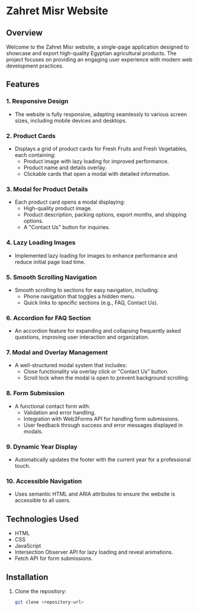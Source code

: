 # Zahret Misr Website

## Overview

Welcome to the Zahret Misr website, a single-page application designed to showcase and export high-quality Egyptian agricultural products. The project focuses on providing an engaging user experience with modern web development practices.

## Features

### 1. Responsive Design
- The website is fully responsive, adapting seamlessly to various screen sizes, including mobile devices and desktops.

### 2. Product Cards
- Displays a grid of product cards for Fresh Fruits and Fresh Vegetables, each containing:
  - Product image with lazy loading for improved performance.
  - Product name and details overlay.
  - Clickable cards that open a modal with detailed information.

### 3. Modal for Product Details
- Each product card opens a modal displaying:
  - High-quality product image.
  - Product description, packing options, export months, and shipping options.
  - A "Contact Us" button for inquiries.

### 4. Lazy Loading Images
- Implemented lazy loading for images to enhance performance and reduce initial page load time.

### 5. Smooth Scrolling Navigation
- Smooth scrolling to sections for easy navigation, including:
  - Phone navigation that toggles a hidden menu.
  - Quick links to specific sections (e.g., FAQ, Contact Us).

### 6. Accordion for FAQ Section
- An accordion feature for expanding and collapsing frequently asked questions, improving user interaction and organization.

### 7. Modal and Overlay Management
- A well-structured modal system that includes:
  - Close functionality via overlay click or "Contact Us" button.
  - Scroll lock when the modal is open to prevent background scrolling.

### 8. Form Submission
- A functional contact form with:
  - Validation and error handling.
  - Integration with Web3Forms API for handling form submissions.
  - User feedback through success and error messages displayed in modals.

### 9. Dynamic Year Display
- Automatically updates the footer with the current year for a professional touch.

### 10. Accessible Navigation
- Uses semantic HTML and ARIA attributes to ensure the website is accessible to all users.

## Technologies Used
- HTML
- CSS
- JavaScript
- Intersection Observer API for lazy loading and reveal animations.
- Fetch API for form submissions.

## Installation

1. Clone the repository:
   ```bash
   git clone <repository-url>
